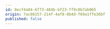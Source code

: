 ```yaml
---
id: 8ecf4a04-6f73-484b-bf23-ff9c8b7ab065
origin: 7ac86157-214f-4af8-8b4d-f69a1ffe36bf
published: false
---
```

